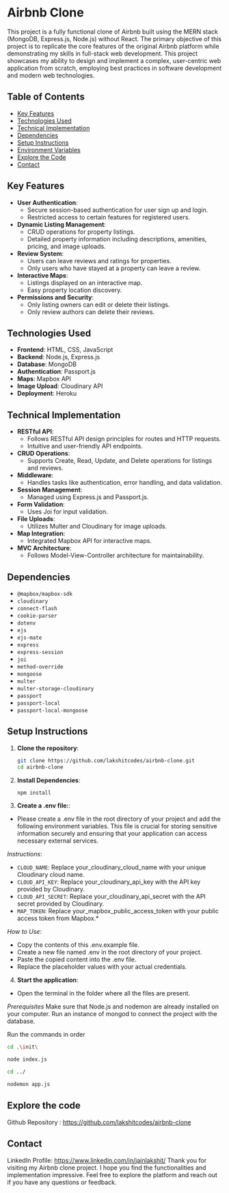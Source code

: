 # Airbnb Clone

This project is a fully functional clone of Airbnb built using the MERN stack (MongoDB, Express.js, Node.js) without React. The primary objective of this project is to replicate the core features of the original Airbnb platform while demonstrating my skills in full-stack web development. This project showcases my ability to design and implement a complex, user-centric web application from scratch, employing best practices in software development and modern web technologies.

## Table of Contents

- [Key Features](#key-features)
- [Technologies Used](#technologies-used)
- [Technical Implementation](#technical-implementation)
- [Dependencies](#dependencies)
- [Setup Instructions](#setup-instructions)
- [Environment Variables](#environment-variables)
- [Explore the Code](#explore-the-code)
- [Contact](#contact)

## Key Features

- **User Authentication**:
  - Secure session-based authentication for user sign up and login.
  - Restricted access to certain features for registered users.
- **Dynamic Listing Management**:
  - CRUD operations for property listings.
  - Detailed property information including descriptions, amenities, pricing, and image uploads.
- **Review System**:
  - Users can leave reviews and ratings for properties.
  - Only users who have stayed at a property can leave a review.
- **Interactive Maps**:
  - Listings displayed on an interactive map.
  - Easy property location discovery.
- **Permissions and Security**:
  - Only listing owners can edit or delete their listings.
  - Only review authors can delete their reviews.

## Technologies Used

- **Frontend**: HTML, CSS, JavaScript
- **Backend**: Node.js, Express.js
- **Database**: MongoDB
- **Authentication**: Passport.js
- **Maps**: Mapbox API
- **Image Upload**: Cloudinary API
- **Deployment**: Heroku

## Technical Implementation

- **RESTful API**:
  - Follows RESTful API design principles for routes and HTTP requests.
  - Intuitive and user-friendly API endpoints.
- **CRUD Operations**:
  - Supports Create, Read, Update, and Delete operations for listings and reviews.
- **Middleware**:
  - Handles tasks like authentication, error handling, and data validation.
- **Session Management**:
  - Managed using Express.js and Passport.js.
- **Form Validation**:
  - Uses Joi for input validation.
- **File Uploads**:
  - Utilizes Multer and Cloudinary for image uploads.
- **Map Integration**:
  - Integrated Mapbox API for interactive maps.
- **MVC Architecture**:
  - Follows Model-View-Controller architecture for maintainability.

## Dependencies

- `@mapbox/mapbox-sdk`
- `cloudinary`
- `connect-flash`
- `cookie-parser`
- `dotenv`
- `ejs`
- `ejs-mate`
- `express`
- `express-session`
- `joi`
- `method-override`
- `mongoose`
- `multer`
- `multer-storage-cloudinary`
- `passport`
- `passport-local`
- `passport-local-mongoose`

## Setup Instructions

1. **Clone the repository**:

   ```bash
   git clone https://github.com/lakshitcodes/airbnb-clone.git
   cd airbnb-clone
   ```

2. **Install Dependencies**:
   ```bash
   npm install
   ```
3. **Create a .env file:**:

- Please create a .env file in the root directory of your project and add the following environment variables. This file is crucial for storing sensitive information securely and ensuring that your application can access necessary external services.

_Instructions_:

- `CLOUD_NAME`: Replace your_cloudinary_cloud_name with your unique Cloudinary cloud name.
- `CLOUD_API_KEY`: Replace your_cloudinary_api_key with the API key provided by Cloudinary.
- `CLOUD_API_SECRET`: Replace your_cloudinary_api_secret with the API secret provided by Cloudinary.
- `MAP_TOKEN`: Replace your_mapbox_public_access_token with your public access token from Mapbox.\*

_How to Use:_

- Copy the contents of this .env.example file.
- Create a new file named .env in the root directory of your project.
- Paste the copied content into the .env file.
- Replace the placeholder values with your actual credentials.

4. **Start the application**:

- Open the terminal in the folder where all the files are present.

_Prerequisites_
Make sure that Node.js and nodemon are already installed on your computer.
Run an instance of mongod to connect the project with the database.

Run the commands in order

```bash
cd .\init\
```

```bash
node index.js
```

```bash
cd ../
```

```bash
nodemon app.js
```

## Explore the code

Github Repository : https://github.com/lakshitcodes/airbnb-clone

## Contact

LinkedIn Profile: https://www.linkedin.com/in/jainlakshit/
Thank you for visiting my Airbnb clone project. I hope you find the functionalities and implementation impressive. Feel free to explore the platform and reach out if you have any questions or feedback.
